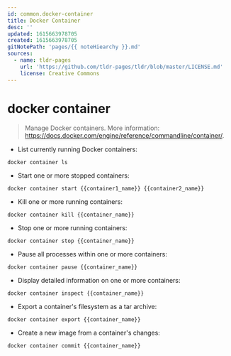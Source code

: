 ```yaml
---
id: common.docker-container
title: Docker Container
desc: ''
updated: 1615663978705
created: 1615663978705
gitNotePath: 'pages/{{ noteHiearchy }}.md'
sources:
  - name: tldr-pages
    url: 'https://github.com/tldr-pages/tldr/blob/master/LICENSE.md'
    license: Creative Commons
---
```

# docker container

> Manage Docker containers.
> More information: <https://docs.docker.com/engine/reference/commandline/container/>.

- List currently running Docker containers:

`docker container ls`

- Start one or more stopped containers:

`docker container start {{container1_name}} {{container2_name}}`

- Kill one or more running containers:

`docker container kill {{container_name}}`

- Stop one or more running containers:

`docker container stop {{container_name}}`

- Pause all processes within one or more containers:

`docker container pause {{container_name}}`

- Display detailed information on one or more containers:

`docker container inspect {{container_name}}`

- Export a container's filesystem as a tar archive:

`docker container export {{container_name}}`

- Create a new image from a container's changes:

`docker container commit {{container_name}}`

